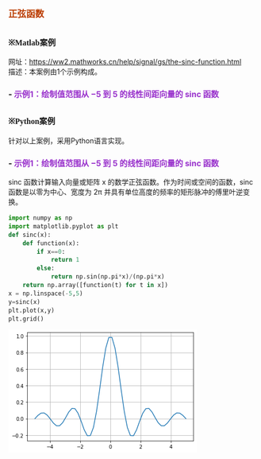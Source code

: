 # **<font size=4 color=#BB3D00 face=微软雅黑>正弦函数</font>**

## **<font size=3  face=微软雅黑>※Matlab案例</font>** 

网址：https://ww2.mathworks.cn/help/signal/gs/the-sinc-function.html     
描述：本案例由1个示例构成。
### - <font color=DarkOrChid size=3>示例1：绘制值范围从 −5 到 5 的线性间距向量的 sinc 函数</font>

## **<font size=3 face=微软雅黑>※Python案例</font>** 

针对以上案例，采用Python语言实现。

### - <font color=DarkOrChid size=3>示例1：绘制值范围从 −5 到 5 的线性间距向量的 sinc 函数</font>

sinc 函数计算输入向量或矩阵 x 的数学正弦函数。作为时间或空间的函数，sinc 函数是以零为中心、宽度为 2π 并具有单位高度的频率的矩形脉冲的傅里叶逆变换。


```python
import numpy as np
import matplotlib.pyplot as plt
def sinc(x):
    def function(x): 
        if x==0:
            return 1
        else:
            return np.sin(np.pi*x)/(np.pi*x)
    return np.array([function(t) for t in x])
x = np.linspace(-5,5)
y=sinc(x)
plt.plot(x,y)
plt.grid()
```


    
![png](sinc_files/sinc_7_0.png)
    

